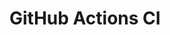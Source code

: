 # GitHub Actions CI


























































































































































































































































































































































































































































































































































































































































































































































































































































































































































































































































































































































































































































































































































































































































































































































































































































































































































































































































































































































































































































































































































































































































































































































































































































































































































































































































































































































































































































































































































































































































































































































































































































































































































































































































































































































